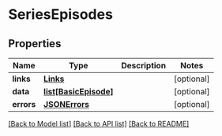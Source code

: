 # SeriesEpisodes

## Properties
Name | Type | Description | Notes
------------ | ------------- | ------------- | -------------
**links** | [**Links**](Links.md) |  | [optional] 
**data** | [**list[BasicEpisode]**](BasicEpisode.md) |  | [optional] 
**errors** | [**JSONErrors**](JSONErrors.md) |  | [optional] 

[[Back to Model list]](../README.md#documentation-for-models) [[Back to API list]](../README.md#documentation-for-api-endpoints) [[Back to README]](../README.md)


